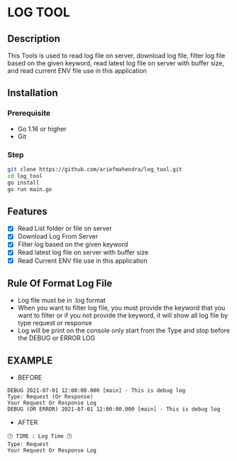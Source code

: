 # LOG TOOL 
## Description
This Tools is used to read log file on server, download log file, filter log file based on the given keyword, read latest log file on server with buffer size, and read current ENV file use in this application

## Installation
### Prerequisite
- Go 1.16 or higher
- Git
### Step
```bash
git clone https://github.com/ariefmahendra/log_tool.git
cd log_tool
go install 
go run main.go
```

## Features 
- [x] Read List folder or file on server
- [x] Download Log From Server 
- [x] Filter log based on the given keyword
- [x] Read latest log file on server with buffer size
- [x] Read Current ENV file use in this application

## Rule Of Format Log File
- Log file must be in .log format
- When you want to filter log file, you must provide the keyword that you want to filter or if you not provide the keyword, it will show all log file by type request or response 
- Log will be print on the console only start from the Type and stop before the DEBUG or ERROR LOG

## EXAMPLE
- BEFORE
```text
DEBUG 2021-07-01 12:00:00.000 [main] - This is debug log
Type: Request (Or Response)
Your Request Or Response Log
DEBUG (OR ERROR) 2021-07-01 12:00:00.000 [main] - This is debug log
```
- AFTER
```text
🕒 TIME : Log Time 🕒
Type: Request
Your Request Or Response Log
```

